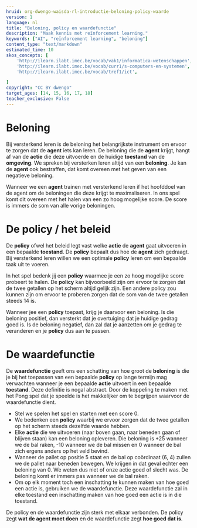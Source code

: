 ```yaml
---
hruid: org-dwengo-waisda-rl-introductie-beloning-policy-waarde
version: 1
language: nl
title: "Beloning, policy en waardefunctie"
description: "Maak kennis met reïnforcement learning."
keywords: ["AI", "reïnforcement learning", "beloning"]
content_type: "text/markdown"
estimated_time: 10
skos_concepts: [
    'http://ilearn.ilabt.imec.be/vocab/vak1/informatica-wetenschappen', 
    'http://ilearn.ilabt.imec.be/vocab/curr1/s-computers-en-systemen',
    'http://ilearn.ilabt.imec.be/vocab/tref1/ict',

]
copyright: "CC BY dwengo"
target_ages: [14, 15, 16, 17, 18]
teacher_exclusive: False
---
```


# Beloning

Bij versterkend leren is de beloning het belangrijkste instrument om ervoor te zorgen dat de **agent** iets kan leren. De beloning die de **agent** krijgt, hangt af van de **actie** die deze uitvoerde en de huidige **toestand** van de **omgeving**. We spreken bij versterken leren altijd van een **beloning**. Je kan de **agent** ook bestraffen, dat komt overeen met het geven van een negatieve beloning.

Wanneer we een **agent** trainen met versterkend leren if het hoofddoel van de agent om de beloningen die deze krijgt te maximaliseren. In ons spel komt dit overeen met het halen van een zo hoog mogelijke score. De score is immers de som van alle vorige beloningen.

# De policy / het beleid

De **policy** ofwel het beleid legt vast welke **actie** de **agent** gaat uitvoeren in een bepaalde **toestand**. De **policy** bepaalt dus hoe de **agent** zich gedraagt. Bij versterkend leren willen we een optimale **policy** leren om een bepaalde taak uit te voeren. 

In het spel bedenk jij een **policy** waarmee je een zo hoog mogelijke score probeert te halen. De **policy** kan bijvoorbeeld zijn om ervoor te zorgen dat de twee getallen op het scherm altijd gelijk zijn. Een andere policy zou kunnen zijn om ervoor te proberen zorgen dat de som van de twee getallen steeds 14 is. 

Wanneer jee een **policy** toepast, krijg je daarvoor een beloning. Is die beloning positief, dan versterkt dat je overtuiging dat je huidige gedrag goed is. Is de beloning negatief, dan zal dat je aanzetten om je gedrag te veranderen en je **policy** dus aan te passen.

# De waardefunctie

De **waardefunctie** geeft ons een schatting van hoe groot de **beloning** is die je bij het toepassen van een bepaalde **policy** op lange termijn mag verwachten wanneer je een bepaalde **actie** uitvoert in een bepaalde **toestand**. Deze definitie is nogal abstract. Door de koppeling te maken met het Pong spel dat je speelde is het makkelijker om te begrijpen waarvoor de waardefunctie dient.

- Stel we spelen het spel en starten met een score 0.
- We bedenken een **policy** waarbij we ervoor zorgen dat de twee getallen op het scherm steeds dezelfde waarde hebben.
- Elke **actie** die we uitvoeren (naar boven gaan, naar beneden gaan of blijven staan) kan een beloning opleveren. Die beloning is +25 wanneer we de bal raken, -10 wanneer we de bal missen en 0 wanneer de bal zich ergens anders op het veld bevind. 
- Wanneer de pallet op positie 5 staat en de bal op coördinaat (6, 4) zullen we de pallet naar beneden bewegen. We krijgen in dat geval echter een beloning van 0. We weten dus niet of onze actie goed of slecht was. De beloning komt er immers pas wanneer we de bal raken.
- Om op elk moment toch een inschatting te kunnen maken van hoe goed een actie is, gebruiken we de waardefunctie. Deze waardefunctie zal in elke toestand een inschatting maken van hoe goed een actie is in die toestand. 

De policy en de waardefunctie zijn sterk met elkaar verbonden. De policy zegt **wat de agent moet doen** en de waardefunctie zegt **hoe goed dat is**.